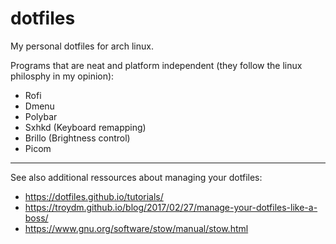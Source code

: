 # dotfiles
My personal dotfiles for arch linux.

Programs that are neat and platform independent (they follow the linux philosphy in my opinion):

- Rofi
- Dmenu
- Polybar
- Sxhkd (Keyboard remapping)
- Brillo (Brightness control)
- Picom



---
See also additional ressources about managing your dotfiles:

- https://dotfiles.github.io/tutorials/
- https://troydm.github.io/blog/2017/02/27/manage-your-dotfiles-like-a-boss/
- https://www.gnu.org/software/stow/manual/stow.html
